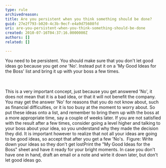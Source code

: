 ```yaml
---
type: rule
archivedreason: 
title: Are you persistent when you think something should be done?
guid: 27e2f793-b020-4c3b-9ecf-e4a9d75608fd
uri: are-you-persistent-when-you-think-something-should-be-done
created: 2010-07-16T04:37:16.0000000Z
authors: []
related: []

---
```



You need to be persistent. You should make sure that you don't let good ideas go because you get *one* 'No'. Instead put it on a 'My Good Ideas for the Boss' list and bring it up with your boss a few times. 

<br><excerpt class='endintro'></excerpt><br>
This is a very important concept, just because you get answered 'No', it does not mean that it is a bad idea, or that it will not benefit the company. You may get the answer 'No' for reasons that you do not know about, such as financial difficulties, or it is too busy at the moment to worry about. So put these ideas onto a list, and remember to bring them up with the boss at a more appropriate time, say a couple of weeks later. If you are not satisfied with the result after a few times, consider going a level higher and talking to your boss about your idea, so you understand why they made the decision they did. It is important however to realize that not all your ideas are going to be good ideas, so accept that after you get a few 'No's. <img alt="" class="ms-rteCustom-ImageArea" src="/Management/RulesToBeingSoftwareConsultants-DealingWithClients/PublishingImages/MyGoodIdeasExample.jpg" /> <span class="ms-rteCustom-FigureNormal">Figure&#58; Write down your ideas so they don't get lost</span>Print the &quot;My Good Ideas for the Boss&quot; sheet and have it ready for your bright moments. In case you don't have one in hand, draft an email or a note and wirte it down later, but don't let good ideas go.



